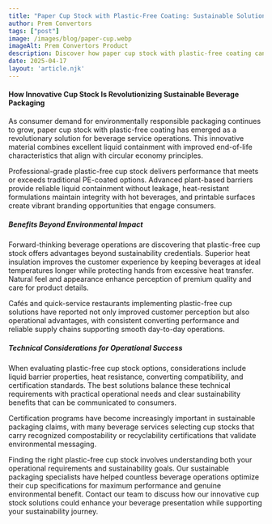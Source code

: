 ```yaml
---
title: "Paper Cup Stock with Plastic-Free Coating: Sustainable Solutions for Beverage Service"
author: Prem Convertors
tags: ["post"]
image: /images/blog/paper-cup.webp
imageAlt: Prem Convertors Product
description: Discover how paper cup stock with plastic-free coating can improve sustainability credentials, enhance customer experience, and maintain operational efficiency for beverage services.
date: 2025-04-17
layout: 'article.njk'
---
```


#### How Innovative Cup Stock Is Revolutionizing Sustainable Beverage Packaging

As consumer demand for environmentally responsible packaging continues to grow, paper cup stock with plastic-free coating has emerged as a revolutionary solution for beverage service operations. This innovative material combines excellent liquid containment with improved end-of-life characteristics that align with circular economy principles.

Professional-grade plastic-free cup stock delivers performance that meets or exceeds traditional PE-coated options. Advanced plant-based barriers provide reliable liquid containment without leakage, heat-resistant formulations maintain integrity with hot beverages, and printable surfaces create vibrant branding opportunities that engage consumers.

##### Benefits Beyond Environmental Impact

Forward-thinking beverage operations are discovering that plastic-free cup stock offers advantages beyond sustainability credentials. Superior heat insulation improves the customer experience by keeping beverages at ideal temperatures longer while protecting hands from excessive heat transfer. Natural feel and appearance enhance perception of premium quality and care for product details.

Cafés and quick-service restaurants implementing plastic-free cup solutions have reported not only improved customer perception but also operational advantages, with consistent converting performance and reliable supply chains supporting smooth day-to-day operations.

##### Technical Considerations for Operational Success

When evaluating plastic-free cup stock options, considerations include liquid barrier properties, heat resistance, converting compatibility, and certification standards. The best solutions balance these technical requirements with practical operational needs and clear sustainability benefits that can be communicated to consumers.

Certification programs have become increasingly important in sustainable packaging claims, with many beverage services selecting cup stocks that carry recognized compostability or recyclability certifications that validate environmental messaging.

Finding the right plastic-free cup stock involves understanding both your operational requirements and sustainability goals. Our sustainable packaging specialists have helped countless beverage operations optimize their cup specifications for maximum performance and genuine environmental benefit. Contact our team to discuss how our innovative cup stock solutions could enhance your beverage presentation while supporting your sustainability journey.